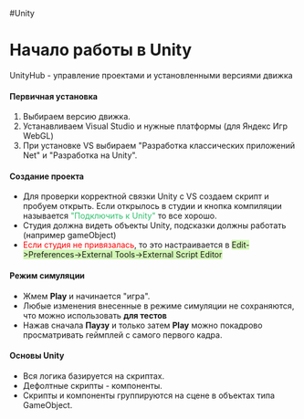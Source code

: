 #Unity

# Начало работы в Unity

UnityHub - управление проектами и установленными версиями движка

#### Первичная установка
1. Выбираем версию движка.
2. Устанавливаем Visual Studio и нужные платформы (для Яндекс Игр WebGL)
3. При установке VS выбираем "Разработка классических приложений Net" и "Разработка на Unity".

#### Создание проекта
- Для проверки корректной связки Unity с VS создаем скрипт и пробуем открыть. Если открылось в студии и кнопка компиляции называется <font color="#2DC26B">"Подключить к Unity"</font> то все хорошо.
- Студия должна видеть объекты Unity, подсказки должны работать (например gameObject)
- <font color="#ff0000">Если студия не привязалась</font>, то это настраивается в <span style="background:#d3f8b6">Edit->Preferences->External Tools->External Script Editor</span>

#### Режим симуляции
- Жмем **Play** и начинается "игра". 
- Любые изменения внесенные в режиме симуляции не сохраняются, что можно использовать **для тестов**
- Нажав сначала **Паузу** и только затем **Play** можно покадрово просматривать геймплей с самого первого кадра.

#### Основы Unity
- Вся логика базируется на скриптах.
- Дефолтные скрипты - компоненты.
- Скрипты и компоненты группируются на сцене в объектах типа GameObject.